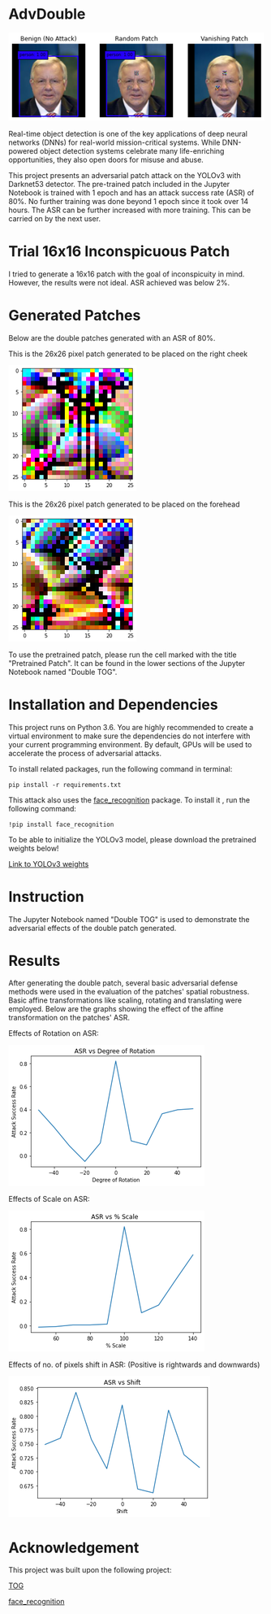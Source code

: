 # AdvDouble
![example](https://github.com/thomastjk/advdouble/blob/main/eg1.png)

Real-time object detection is one of the key applications of deep neural networks (DNNs) for real-world mission-critical systems. While DNN-powered object detection systems celebrate many life-enriching opportunities, they also open doors for misuse and abuse. 

This project presents an adversarial patch attack on the YOLOv3 with Darknet53 detector. The pre-trained patch included in the Jupyter Notebook is trained with 1 epoch and has an attack success rate (ASR) of 80%. No further training was done beyond 1 epoch since it took over 14 hours. The ASR can be further increased with more training. This can be carried on by the next user.

# Trial 16x16 Inconspicuous Patch

I tried to generate a 16x16 patch with the goal of inconspicuity in mind. However, the results were not ideal. ASR achieved was below 2%.



# Generated Patches

Below are the double patches generated with an ASR of 80%. 

This is the 26x26 pixel patch generated to be placed on the right cheek 

![example](https://github.com/thomastjk/advdouble/blob/main/cheekpatch.png)

This is the 26x26 pixel patch generated to be placed on the forehead

![example](https://github.com/thomastjk/advdouble/blob/main/forehead%20patch.png)

To use the pretrained patch, please run the cell marked with the title "Pretrained Patch". It can be found in the lower sections of the Jupyter Notebook named "Double TOG".

# Installation and Dependencies 
This project runs on Python 3.6. You are highly recommended to create a virtual environment to make sure the dependencies do not interfere with your current programming environment. By default, GPUs will be used to accelerate the process of adversarial attacks.

To install related packages, run the following command in terminal:
```
pip install -r requirements.txt
```

This attack also uses the [face_recognition](https://github.com/ageitgey/face_recognition) package. To install it , run the following command:
``` 
!pip install face_recognition
```

To be able to initialize the YOLOv3 model, please download the pretrained weights below!

[Link to YOLOv3 weights](https://www.dropbox.com/s/rx3r15fg8h1jl8v/YOLOv3_Darknet53.h5?dl=0)

# Instruction

The Jupyter Notebook named "Double TOG" is used to demonstrate the adversarial effects of the double patch generated. 

# Results 

After generating the double patch, several basic adversarial defense methods were used in the evaluation of the patches' spatial robustness. Basic affine transformations like scaling, rotating and translating were employed. Below are the graphs showing the effect of the affine transformation on the patches' ASR. 

Effects of Rotation on ASR:

![example](https://github.com/thomastjk/advdouble/blob/main/asr%20vs%20rotation.png)

Effects of Scale on ASR:

![example](https://github.com/thomastjk/advdouble/blob/main/asr%20vs%20scale.png)

Effects of no. of pixels shift in ASR: (Positive is rightwards and downwards)

![example](https://github.com/thomastjk/advdouble/blob/main/asr%20vs%20shift.png)

# Acknowledgement

This project was built upon the following project:

[TOG](https://github.com/git-disl/TOG)

[face_recognition](https://github.com/ageitgey/face_recognition)
